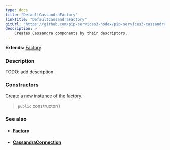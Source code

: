 ```yaml
---
type: docs
title: "DefaultCassandraFactory"
linkTitle: "DefaultCassandraFactory"
gitUrl: "https://github.com/pip-services3-nodex/pip-services3-cassandra-nodex"
description: > 
    Creates Cassandra components by their descriptors.
---
```


**Extends:** [Factory](../../../components/build/factory)

### Description

TODO: add description

### Constructors

Create a new instance of the factory.

> `public` constructor()


### See also
- #### [Factory](../../../components/build/factory)
- #### [CassandraConnection](../../connect/cassandra_connection) 

